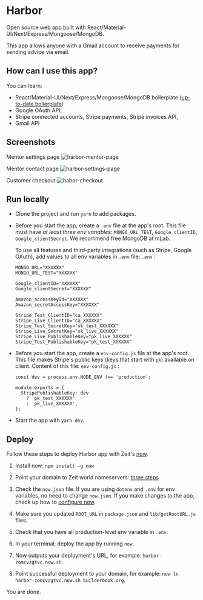 # Harbor
Open source web app built with React/Material-UI/Next/Express/Mongoose/MongoDB.

This app allows anyone with a Gmail account to receive payments for sending advice via email.


## How can I use this app?

You can learn:
- React/Material-UI/Next/Express/Mongoose/MongoDB boilerplate ([up-to-date boilerplate](https://github.com/builderbook/builderbook))
- Google OAuth API, 
- Stripe connected accounts, Stripe payments, Stripe invoices API,
- Gmail API


## Screenshots

Mentor settings page
![harbor-mentor-page](https://user-images.githubusercontent.com/10218864/35487210-e5c3dd44-042d-11e8-8e6c-2e4673fac929.png)

Mentor contact page
![harbor-settings-page](https://user-images.githubusercontent.com/10218864/35487211-e5dcb77e-042d-11e8-9fa7-1fe6eb151ef4.png)

Customer checkout
![habor-checkout](https://user-images.githubusercontent.com/10218864/35487337-3bbb9006-042f-11e8-80da-4cfab3a17fbb.png)


## Run locally
- Clone the project and run `yarn` to add packages.
- Before you start the app, create a `.env` file at the app's root. This file must have _at least three env variables_: `MONGO_URL_TEST`, `Google_clientID`, `Google_clientSecret`. We recommend free MongoDB at mLab.

  To use all features and third-party integrations (such as Stripe, Google OAuth), add values to all env variables in `.env` file:
  `.env` :
  ```
  MONGO_URL="XXXXXX"
  MONGO_URL_TEST="XXXXXX"

  Google_clientID="XXXXXX"
  Google_clientSecret="XXXXXX"

  Amazon_accessKeyId="XXXXXX"
  Amazon_secretAccessKey="XXXXXX"
  
  Stripe_Test_ClientID="ca_XXXXXX"
  Stripe_Live_ClientID="ca_XXXXXX"
  Stripe_Test_SecretKey="sk_test_XXXXXX"
  Stripe_Live_SecretKey="sk_live_XXXXXX"
  Stripe_Live_PublishableKey="pk_live_XXXXXX"
  Stripe_Test_PublishableKey="pk_test_XXXXXX"
  ```

- Before you start the app, create a `env-config.js` file at the app's root. This file makes Stripe's public keys (keys that start with `pk`) available on client. Content of this file:
  `env-config.js` :
  ```
  const dev = process.env.NODE_ENV !== 'production';

  module.exports = {
    StripePublishableKey: dev
      ? 'pk_test_XXXXXX'
      : 'pk_live_XXXXXX',
  };
  ```

- Start the app with `yarn dev`.


## Deploy
Follow these steps to deploy Harbor app with Zeit's [now](https://zeit.co/now).

1. Install now: `npm install -g now`

2. Point your domain to Zeit world nameservers: [three steps](https://zeit.co/world#get-started)

3. Check the `now.json` file. If you are using `dotenv` and `.env` for env variables, no need to change `now.json`. If you make changes to the app, check up how to [configure now](https://zeit.co/docs/features/configuration).

4. Make sure you updated `ROOT_URL` in `package.json` and `lib/getRootURL.js` files.

5. Check that you have all production-level env variable in `.env`. 

6. In your terminal, deploy the app by running `now`.

7. Now outputs your deployment's URL, for example: `harbor-zomcvzgtvc.now.sh`.

8. Point successful deployment to your domain, for example: `now ln harbor-zomcvzgtvc.now.sh builderbook.org`.

You are done.
